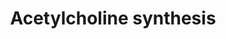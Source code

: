---
annotations:
- id: PW:0000408
  parent: classic metabolic pathway
  type: Pathway Ontology
  value: acetylcholine metabolic pathway
authors:
- A.Kwa
- MaintBot
- Thomas
- Cgrove
- Christine Chichester
- Mkutmon
- Fehrhart
- Eweitz
communities:
- WormBase_Approved
description: Acetylcholine is an important neurotransmitter. It can be rapidly released
  in the synaptic cleft upon activation of the neuron. In the synaptic cleft the compound
  is degraded rapidly into choline and acetate, this is essential for proper neuronal
  functioning. Choline and Acetate are taken up into the cytosol and recycled for
  the next activation.
last-edited: 2021-05-23
organisms:
- Caenorhabditis elegans
redirect_from:
- /index.php/Pathway:WP264
- /instance/WP264
- /instance/WP264_rr117857
revision: r117857
schema-jsonld:
- '@context': https://schema.org/
  '@id': https://wikipathways.github.io/pathways/WP264.html
  '@type': Dataset
  creator:
    '@type': Organization
    name: WikiPathways
  description: Acetylcholine is an important neurotransmitter. It can be rapidly released
    in the synaptic cleft upon activation of the neuron. In the synaptic cleft the
    compound is degraded rapidly into choline and acetate, this is essential for proper
    neuronal functioning. Choline and Acetate are taken up into the cytosol and recycled
    for the next activation.
  keywords:
  - Acetate
  - Acetyl CoA
  - Acetylcholine
  - CKA-2
  - Choline
  - Cytidine diphosphate choline
  - Glycerophosphocholine
  - PCYT-1
  - PDHA-1
  - PMT-1
  - Phosphatidylcholines
  - Phosphatidylethanolamines
  - Phosphorylcholine
  - UNC-17
  - ace-1
  license: CC0
  name: Acetylcholine synthesis
seo: CreativeWork
title: Acetylcholine synthesis
wpid: WP264
---